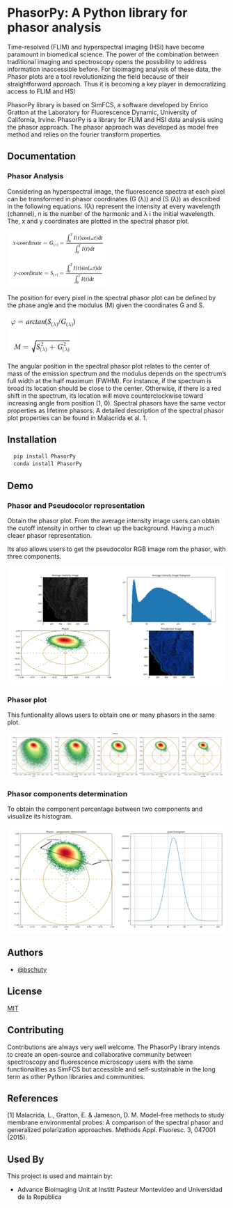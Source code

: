 
# PhasorPy: A Python library for phasor analysis

Time-resolved (FLIM) and hyperspectral imaging (HSI) have become paramount 
in biomedical science. The power of the combination between traditional 
imaging and spectroscopy opens the possibility to address information 
inaccessible before. For bioimaging analysis of these data, the Phasor 
plots are a tool revolutionizing the field because of their straightforward 
approach. Thus it is becoming a key player in democratizing access to FLIM and HSI


PhasorPy library is based on SimFCS, a software developed 
by Enrico Gratton at the Laboratory for Fluorescence Dynamic,
University of California, Irvine. PhasorPy is a library for FLIM and HSI data analysis 
using the phasor approach. The phasor approach was developed as model free method 
and relies on the fourier transform properties.



## Documentation


### Phasor Analysis 
Considering an hyperspectral image, the fluorescence spectra at each pixel can be
transformed in phasor coordinates (G (λ)) and (S (λ)) as described in the following 
equations. I(λ) represent the intensity at every wavelength (channel), n is the 
number of the harmonic and λ i the initial wavelength. The, x and y coordinates 
are plotted in the spectral phasor plot.

![eq1](https://github.com/bschuty/PhasorPy/blob/main/Figures/equation_spectral.png)

The position for every pixel in the spectral phasor plot can be defined by the phase
angle and the modulus (M) given the coordinates G and S.

![eq2](https://github.com/bschuty/PhasorPy/blob/main/Figures/equation_spectral_mp.png)

The angular position in the spectral phasor plot relates to the center of mass of 
the emission spectrum and the modulus depends on the spectrum’s full width at 
the half maximum (FWHM). For instance, if the spectrum is broad its location 
should be close to the center. Otherwise, if there is a red shift in the spectrum,
its location will move counterclockwise toward increasing angle from position
(1, 0). Spectral phasors have the same vector properties as lifetime phasors. 
A detailed description of the spectral phasor plot properties can be found in 
Malacrida et al. 1. 


## Installation

```bash
  pip install PhasorPy
  conda install PhasorPy
```
    
## Demo

### Phasor and Pseudocolor representation

Obtain the phasor plot. From the average intensity image users can obtain 
the cutoff intensity in orther to clean up the background. Having a much cleaer 
phasor representation. 

Its also allows users to get the pseudocolor RGB image rom the phasor, 
with three components.

![fig1](https://github.com/bschuty/PhasorPy/blob/main/Figures/Figure_1.png)

### Phasor plot

This funtionality allows users to obtain one or many phasors in the same plot. 

![fig2](https://github.com/bschuty/PhasorPy/blob/main/Figures/Figure_2.png)

### Phasor components determination

To obtain the component percentage between two components and visualize its histogram. 

![fig2](https://github.com/bschuty/PhasorPy/blob/main/Figures/Figure_3.png)





## Authors

- [@bschuty](https://www.github.com/bschuty)


## License

[MIT](https://choosealicense.com/licenses/mit/)


## Contributing

Contributions are always very well welcome. The PhasorPy library intends 
to create an open-source and collaborative community between spectroscopy 
and fluorescence microscopy users with the same functionalities as SimFCS 
but accessible and self-sustainable in the long term as other Python 
libraries and communities. 


## References

[1] Malacrida, L., Gratton, E. & Jameson, D. M. Model-free methods to study 
membrane environmental probes: A comparison of the spectral phasor and 
generalized polarization approaches. Methods Appl. Fluoresc. 3, 047001 (2015).
## Used By

This project is used and maintain by:

- Advance Bioimaging Unit at Institt Pasteur Montevideo and 
  Universidad de la República

